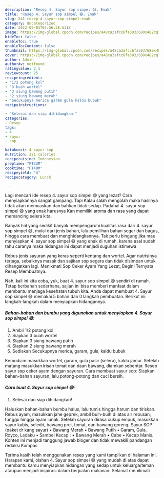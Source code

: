```yaml
---
description: "Resep 4. Sayur sop simpel 😅, Enak"
title: "Resep 4. Sayur sop simpel 😅, Enak"
slug: 841-resep-4-sayur-sop-simpel-enak
category: Uncategorized
date: 2022-09-01T07:56:28.511Z
image: https://img-global.cpcdn.com/recipes/a48ca3afcc6fa503/680x482cq70/4-sayur-sop-simpel-foto-resep-utama.jpg
hideToc: false
enableToc: true
enableTocContent: false
thumbnail: https://img-global.cpcdn.com/recipes/a48ca3afcc6fa503/680x482cq70/4-sayur-sop-simpel-foto-resep-utama.jpg
cover: https://img-global.cpcdn.com/recipes/a48ca3afcc6fa503/680x482cq70/4-sayur-sop-simpel-foto-resep-utama.jpg
author: Admin
authorAv: notfound
ratingvalue: 3.1
reviewcount: 25
recipeingredient:
- "1/2 potong kol"
- "3 buah wortel"
- "3 siung bawang putih"
- "2 siung bawang merah"
- "Secukupnya merica garam gula kaldu bubuk"
recipeinstructions:

- "Selesai dan siap dihidangkan!"
categories:
- Resep
tags:
- 4
- sayur
- sop

katakunci: 4 sayur sop 
nutrition: 221 calories
recipecuisine: Indonesian
preptime: "PT33M"
cooktime: "PT40M"
recipeyield: "4"
recipecategory: Lunch

---
```



Lagi mencari ide resep 4. sayur sop simpel 😅 yang lezat? Cara menyiapkannya sangat gampang. Tapi Kalau salah mengolah maka hasilnya tidak akan memuaskan dan bahkan tidak sedap. Padahal 4. sayur sop simpel 😅 yang enak harusnya Kan memiliki aroma dan rasa yang dapat memancing selera kita.


Banyak hal yang sedikit banyak mempengaruhi kualitas rasa dari 4. sayur sop simpel 😅, mulai dari jenis bahan, lalu pemilihan bahan segar dan bagus, hingga cara membuat dan menghidangkannya. Tak perlu bingung jika mau menyiapkan 4. sayur sop simpel 😅 yang enak di rumah, karena asal sudah tahu caranya maka hidangan ini dapat menjadi suguhan istimewa.

Rebus jenis sayuran yang keras seperti kentang dan wortel. Agar nutrisinya terjaga, sebaiknya masak dan sajikan sop segera dan tidak disimpan untuk dihangatkan lagi. Menikmati Sop Ceker Ayam Yang Lezat, Begini Ternyata Resep Membuatnya.


Nah, kali ini kita coba, yuk, buat 4. sayur sop simpel 😅 sendiri di rumah. Tetap berbahan sederhana, sajian ini bisa memberi manfaat dalam membantu menjaga kesehatan tubuh kita. Anda dapat membuat 4. Sayur sop simpel 😅 memakai 5 bahan dan 0 langkah pembuatan. Berikut ini langkah-langkah dalam menyiapkan hidangannya.

<!--inarticleads1-->

##### Bahan-bahan dan bumbu yang digunakan untuk menyiapkan 4. Sayur sop simpel 😅:

1. Ambil 1/2 potong kol
1. Siapkan 3 buah wortel
1. Siapkan 3 siung bawang putih
1. Siapkan 2 siung bawang merah
1. Sediakan Secukupnya merica, garam, gula, kaldu bubuk


Kemudiam masukkan wortel, garam, gula pasir (selera), kaldu jamur. Setelah matang masukkan irisan tomat dan daun bawang, diamkan sebentar. Resep sayur sop ceker ayam dengan sayuran. Cara membuat sayur sop: Siapkan bahan-bahan sayuran, lalu potong-potong dan cuci bersih. 

<!--inarticleads2-->

##### Cara buat 4. Sayur sop simpel 😅:


1. Selesai dan siap dihidangkan!

Haluskan bahan-bahan bumbu halus, lalu tumis hingga harum dan tiriskan. Rebus ayam, masukkan jahe geprek, ambil buih-buih di atas air rebusan, tunggu hingga ayam lunak. Setelah sayuran dirasa cukup empuk, masukkan sayur kubis, seledri, bawang prei, tomat, dan bawang goreng. Sayur SOP (paket dr kang sayur) • Bawang Merah • Bawang Putih • Garam, Gula, Royco, Ladaku • Sambel Kecap : • Bawang Merah • Cabe • Kecap Manis. Konten ini menjadi tanggung jawab bloger dan tidak mewakili pandangan redaksi Kompas. 

Terima kasih telah menggunakan resep yang kami tampilkan di halaman ini. Harapan kami, olahan 4. Sayur sop simpel 😅 yang mudah di atas dapat membantu kamu menyiapkan hidangan yang sedap untuk keluarga/teman ataupun menjadi inspirasi dalam berjualan makanan. Selamat menikmati
